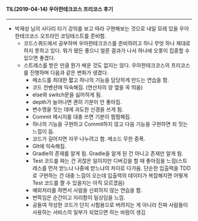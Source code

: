 #### TIL(2019-04-14) 우아한테크코스 프리코스 후기

---

- 박재성 님의 사다리 타기 강의를 보고 따라 구현해보는 것으로 내일 모레 있을 우아한테크코스 오프라인 코딩테스트를 준비함.
  - 코드스쿼드에서 공부하며 우아한테크코스를 준비하려고 하니 무엇 하나 제대로 하지 못하고 있다. 뭐가 됐든 좋으니 얼른 결과가 나서 하나에 오롯이 집중할 수 있으면 좋겠다. 
  - 스트레스를 받은 만큼 뭔가 배운 것도 없지는 않다. 우아한테크코스의 프리코스를 진행하며 다음과 같은 변화가 생겼다.
    - 메소드를 최대한 짧고 하나의 기능을 담당하게 만드는 연습을 함.
    - 코드 컨벤션에 익숙해짐. (연산자의 양 옆을 꼭 띄움)
    - else와 switch문을 싫어하게 됨.
    - depth가 늘어나면 괜히 기분이 안 좋아짐.
    - 변수명을 짓는 데에 과도한 신경을 쓰게 됨.
    - Commit 메시지를 대충 쓰면 기분이 찜찜해짐.
    - 하나의 기능을 구현하고 Commit하지 않고 다음 기능을 구현하면 죄 짓는 느낌이 듬.
    - 코드가 길어지면 자꾸 나누려고 함. 메소드 무한 증폭.
    - GIt에 익숙해짐.
    - Gradle의 존재를 알게 됨. Gradle을 알게 된 건 아니고 존재만 알게 됨.
    - Test 코드를 짜는 건 귀찮은 일이지만 디버깅을 할 때 좋아짐을 느낌(스트레스를 먼저 받느냐 나중에 받느냐의 차이로 다가옴. 단순한 입출력을 TDD로 구현하는 건 대충 느낌이 오는데 입출력의 데이터가 복잡해지면 어떻게 Test 코드를 짤 수 있을지는 아직 모르겠음)
    - 예외처리를 하면서 사람을 신뢰하지 않는 연습을 함.
    - 번뜩임은 순간이고 지리함이 일상임을 느낌.
    - 공들여 작성한 코드가 단지 시험용으로 버려지는 게 아니라 진짜 사람들이 사용하는 서비스의 일부가 되었으면 하는 바람이 생김

